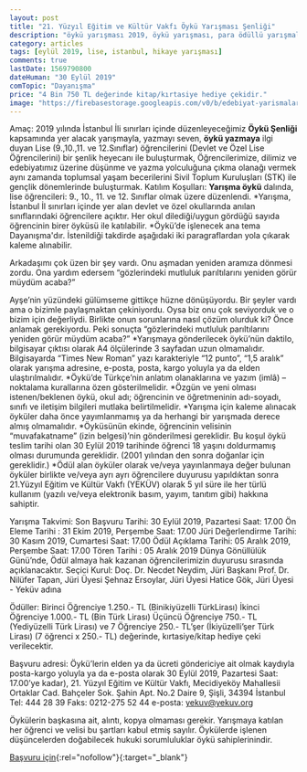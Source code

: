 ```yaml
---
layout: post
title: "21. Yüzyıl Eğitim ve Kültür Vakfı Öykü Yarışması Şenliği"
description: "öykü yarışması 2019, öykü yarışması, para ödüllü yarışmalar 2019, hikaye yarışması, ödüllü yarışmalar 2019"
category: articles
tags: [eylül 2019, lise, istanbul, hikaye yarışması]
comments: true
lastDate: 1569790800
dateHuman: "30 Eylül 2019"
comTopic: "Dayanışma"
price: "4 Bin 750 TL değerinde kitap/kırtasiye hediye çekidir."
image: "https://firebasestorage.googleapis.com/v0/b/edebiyat-yarismalari.appspot.com/o/yekuv-lise-oyku-yarismasi.PNG?alt=media&token=d7320793-7c12-47ee-9b55-fb9a8cde114b"
---
```


Amaç: 
2019 yılında İstanbul İli sınırları içinde düzenleyeceğimiz **Öykü Şenliği** kapsamında yer alacak yarışmayla, yazmayı seven, **öykü yazmaya** ilgi duyan Lise (9.,10.,11. ve 12.Sınıflar) öğrencilerini (Devlet ve Özel Lise Öğrencilerini) bir şenlik heyecanı ile buluşturmak,
Öğrencilerimize, dilimiz ve edebiyatımız üzerine düşünme ve yazma yolculuğuna çıkma olanağı vermek aynı zamanda toplumsal yaşam becerilerini Sivil Toplum Kuruluşları (STK) ile gençlik dönemlerinde buluşturmak. 
Katılım Koşulları:
**Yarışma öykü** dalında, lise öğrencileri: 9., 10., 11. ve 12. Sınıflar olmak üzere düzenlendi.
*Yarışma, İstanbul İl sınırları içinde yer alan devlet ve özel okullarında anılan sınıflarındaki öğrencilere açıktır.
Her okul dilediği/uygun gördüğü sayıda öğrencinin birer öyküsü ile katılabilir. 
*Öykü’de işlenecek ana tema Dayanışma'dır. İstenildiği takdirde aşağıdaki iki paragraflardan yola çıkarak kaleme alınabilir.

Arkadaşımı çok üzen bir şey vardı. Onu aşmadan yeniden aramıza dönmesi zordu. Ona yardım edersem “gözlerindeki mutluluk parıltılarını yeniden görür müydüm acaba?”

Ayşe’nin yüzündeki gülümseme gittikçe hüzne dönüşüyordu. Bir şeyler vardı ama o bizimle paylaşmaktan çekiniyordu. Oysa biz onu çok seviyorduk ve o bizim için değerliydi. Birlikte onun sorunlarına nasıl çözüm olurduk ki? Önce anlamak gerekiyordu. Peki sonuçta 
“gözlerindeki mutluluk parıltılarını yeniden görür müydüm acaba?”
*Yarışmaya gönderilecek öykü’nün daktilo, bilgisayar çıktısı olarak A4 ölçülerinde 3 sayfadan uzun olmamalıdır.  Bilgisayarda “Times New Roman” yazı karakteriyle “12 punto”, “1,5 aralık” olarak yarışma adresine, e-posta, posta, kargo yoluyla ya da elden ulaştırılmalıdır.
*Öykü’de Türkçe’nin anlatım olanaklarına ve yazım (imlâ) – noktalama kurallarına özen gösterilmelidir.
*Özgün ve yeni olması istenen/beklenen öykü, okul adı; öğrencinin ve öğretmeninin adı-soyadı, sınıfı ve iletişim bilgileri mutlaka belirtilmelidir.
*Yarışma için kaleme alınacak öyküler daha önce yayımlanmamış ya da herhangi bir yarışmada derece almış olmamalıdır.
*Öyküsünün ekinde, öğrencinin velisinin “muvafakatname” (izin belgesi)’nin gönderilmesi gereklidir. Bu koşul öykü teslim tarihi olan 30 Eylül 2019 tarihinde öğrenci 18 yaşını doldurmamış olması durumunda gereklidir. (2001 yılından den sonra doğanlar için gereklidir.)
*Ödül alan öyküler olarak ve/veya yayınlanmaya değer bulunan öyküler birlikte ve/veya ayrı ayrı öğrencilere duyurusu yapıldıktan sonra 21.Yüzyıl Eğitim ve Kültür Vakfı (YEKÜV) olarak 5 yıl süre ile her türlü kullanım (yazılı ve/veya elektronik basım, yayım, tanıtım gibi) hakkına sahiptir.   

Yarışma Takvimi:
Son Başvuru Tarihi: 30 Eylül 2019, Pazartesi Saat: 17.00
Ön Eleme Tarihi : 31 Ekim 2019, Perşembe Saat: 17.00
Jüri Değerlendirme Tarihi: 30 Kasım 2019, Cumartesi Saat: 17.00
Ödül Açıklama Tarihi: 05 Aralık 2019, Perşembe Saat: 17.00 
Tören Tarihi : 05 Aralık 2019 Dünya Gönüllülük Günü’nde, Ödül almaya hak kazanan öğrencilerimizin duyurusu sırasında açıklanacaktır.
Seçici Kurul:
Doç. Dr. Necdet Neydim, Jüri Başkanı
Prof. Dr. Nilüfer Tapan, Jüri Üyesi
Şehnaz Ersoylar, Jüri Üyesi
Hatice Gök, Jüri Üyesi - Yeküv adına

Ödüller:
Birinci Öğrenciye 1.250.- TL (Binikiyüzelli TürkLirası)
İkinci Öğrenciye 1.000.- TL (Bin Türk Lirası)
Üçüncü Öğrenciye 750.- TL (Yediyüzelli Türk Lirası)
ve 7 Öğrenciye 250.- TL’şer (İkiyüzelli’şer Türk Lirası) (7 öğrenci x 250.- TL) değerinde, kırtasiye/kitap hediye çeki verilecektir.

Başvuru adresi: 
Öykü’lerin elden ya da ücreti göndericiye ait olmak kaydıyla posta-kargo yoluyla ya da e-posta olarak 30 Eylül 2019, Pazartesi Saat: 17.00’ye kadar), 21. Yüzyıl Eğitim ve Kültür Vakfı, Mecidiyeköy Mahallesii Ortaklar Cad. Bahçeler Sok. Şahin Apt. No.2 Daire 9, Şişli, 34394 İstanbul
Tel: 444 28 39
Faks: 0212-275 52 44
e-posta: yekuv@yekuv.org

Öykülerin başkasına ait, alıntı, kopya olmaması gerekir.  Yarışmaya katılan her öğrenci ve velisi bu şartları kabul etmiş sayılır. Öykülerde işlenen düşüncelerden doğabilecek hukuki sorumluluklar öykü sahiplerinindir.

[Başvuru için](http://www.yekuv.org/yekuv-oyku-yarismasi/?utm_source=edebiyatyarismalari.com&utm_medium=affiliate&utm_campaign=cpc){:rel="nofollow"}{:target="_blank"}
